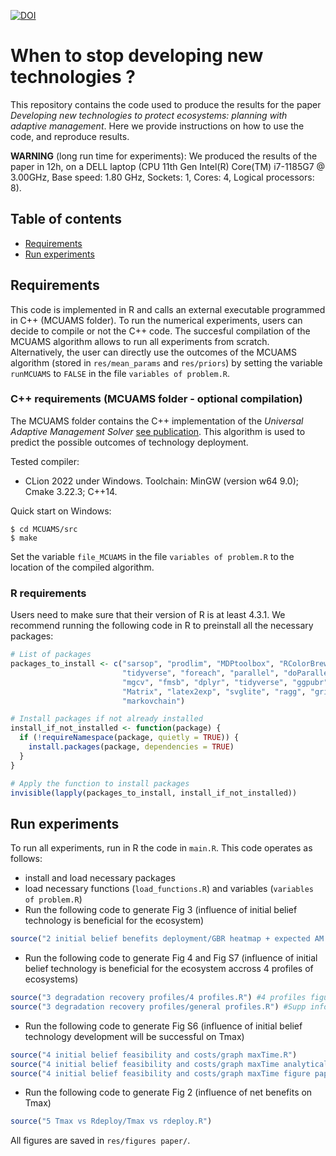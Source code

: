 [![DOI](https://zenodo.org/badge/750076459.svg)](https://doi.org/10.5281/zenodo.13984747)

# When to stop developing new technologies ?

This repository contains the code used to produce the results for the paper *Developing new technologies to protect ecosystems: planning with adaptive management*. 
Here we provide instructions on how to use the code, and reproduce results.

**WARNING** (long run time for experiments): We produced the results of the paper in 12h, on a DELL laptop (CPU	11th Gen Intel(R) Core(TM) i7-1185G7 @ 3.00GHz, Base speed:	1.80 GHz, Sockets:	1,	Cores:	4, Logical processors:	8).

## Table of contents
* [Requirements](#requirements)
* [Run experiments](#run-experiments)

## Requirements
This code is implemented in R and calls an external executable programmed in C++ (MCUAMS folder).
To run the numerical experiments, users can decide to compile or not the C++ code. The succesful compilation of the MCUAMS algorithm allows to run all experiments from scratch. Alternatively, the user can directly use the outcomes of the MCUAMS algorithm (stored in `res/mean_params` and `res/priors`) by setting the variable `runMCUAMS` to `FALSE` in the file `variables of problem.R`.

### C++ requirements (MCUAMS folder - optional compilation)
The MCUAMS folder contains the C++ implementation of the *Universal Adaptive Management Solver* [see publication](https://ojs.aaai.org/index.php/AAAI/article/view/17747). This algorithm is used to predict the possible outcomes of technology deployment.

Tested compiler:
- CLion 2022 under Windows. Toolchain: MinGW (version w64 9.0); Cmake 3.22.3; C++14.

Quick start on Windows:
```
$ cd MCUAMS/src
$ make
```

Set the variable `file_MCUAMS` in the file `variables of problem.R` to the location of the compiled algorithm.


### R requirements
Users need to make sure that their version of R is at least 4.3.1. We recommend running the following code in R to preinstall all the necessary packages:
```r
# List of packages
packages_to_install <- c("sarsop", "prodlim", "MDPtoolbox", "RColorBrewer", 
                         "tidyverse", "foreach", "parallel", "doParallel", 
                         "mgcv", "fmsb", "dplyr", "tidyverse", "ggpubr", 
                         "Matrix", "latex2exp", "svglite", "ragg", "grid", 
                         "markovchain")

# Install packages if not already installed
install_if_not_installed <- function(package) {
  if (!requireNamespace(package, quietly = TRUE)) {
    install.packages(package, dependencies = TRUE)
  }
}

# Apply the function to install packages
invisible(lapply(packages_to_install, install_if_not_installed))
```
## Run experiments

To run all experiments, run in R the code in `main.R`. This code operates as follows:
- install and load necessary packages
- load necessary functions (`load_functions.R`) and variables (`variables of problem.R`)
- Run the following code to generate Fig 3 (influence of initial belief technology is beneficial for the ecosystem)
```r
source("2 initial belief benefits deployment/GBR heatmap + expected AM + strategy + figures.R")
```
- Run the following code to generate Fig 4 and Fig S7 (influence of initial belief technology is beneficial for the ecosystem accross 4 profiles of ecosystems)
```r
source("3 degradation recovery profiles/4 profiles.R") #4 profiles figure
source("3 degradation recovery profiles/general profiles.R") #Supp info figure
```
- Run the following code to generate Fig S6 (influence of initial belief technology development will be successful on Tmax)
```r
source("4 initial belief feasibility and costs/graph maxTime.R")
source("4 initial belief feasibility and costs/graph maxTime analytical.R")
source("4 initial belief feasibility and costs/graph maxTime figure paper.R")
```
- Run the following code to generate Fig 2 (influence of net benefits on Tmax)
```r
source("5 Tmax vs Rdeploy/Tmax vs rdeploy.R")
```
All figures are saved in `res/figures paper/`.
